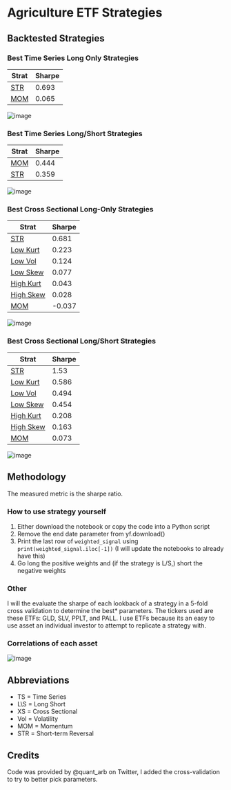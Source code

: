# Agriculture ETF Strategies

## Backtested Strategies

### Best Time Series Long Only Strategies

| Strat | Sharpe |
|-------|--------|
| [STR][1]   | 0.693  |
| [MOM][2]   | 0.065  |

![image](https://github.com/replacementAI/A-Backtest-A-Day/assets/55959390/4e42db87-c13c-4cd1-86fb-defde87eac53)

### Best Time Series Long/Short Strategies

| Strat | Sharpe |
|-------|--------|
| [MOM][3]   | 0.444  |
| [STR][4]   | 0.359  |

![image](https://github.com/replacementAI/A-Backtest-A-Day/assets/55959390/1ae5e4fc-28c6-447b-831c-6522d3ae8d70)

### Best Cross Sectional Long-Only Strategies

| Strat           | Sharpe |
|-----------------|--------|
| [STR][5]        | 0.681  |
| [Low Kurt][6]   | 0.223  |
| [Low Vol][7]    | 0.124  |
| [Low Skew][8]   | 0.077  |
| [High Kurt][9]  | 0.043  |
| [High Skew][10] | 0.028  |
| [MOM][11]       | -0.037 |

![image](https://github.com/replacementAI/A-Backtest-A-Day/assets/55959390/244a42a6-fbea-4b44-95f9-4b8b9942eb54)

### Best Cross Sectional Long/Short Strategies

| Strat           | Sharpe |
|-----------------|--------|
| [STR][12]       | 1.53   |
| [Low Kurt][13]  | 0.586  |
| [Low Vol][14]   | 0.494  |
| [Low Skew][15]  | 0.454  |
| [High Kurt][16] | 0.208  |
| [High Skew][17] | 0.163  |
| [MOM][18]       | 0.073  |

![image](https://github.com/replacementAI/A-Backtest-A-Day/assets/55959390/bebc2b6f-837e-4dcb-88cf-81813b3db22b)

## Methodology
The measured metric is the sharpe ratio.
### How to use strategy yourself
1. Either download the notebook or copy the code into a Python script
2. Remove the end date parameter from yf.download()
3. Print the last row of ```weighted_signal``` using ```print(weighted_signal.iloc[-1])``` (I will update the notebooks to already have this)
4. Go long the positive weights and (if the strategy is L/S,) short the negative weights
### Other
I will the evaluate the sharpe of each lookback of a strategy in a 5-fold cross validation to determine the best* parameters. The tickers used are these ETFs: GLD, SLV, PPLT, and PALL. I use ETFs because its an easy to use asset an individual investor to attempt to replicate a strategy with.
### Correlations of each asset
![image](https://github.com/replacementAI/A-Backtest-A-Day/assets/55959390/def50a65-cdd8-472b-bdd6-81a2497d9953)

## Abbreviations
- TS = Time Series
- L\S = Long Short
- XS = Cross Sectional
- Vol = Volatility
- MOM = Momentum
- STR = Short-term Reversal

## Credits
Code was provided by @quant_arb on Twitter, I added the cross-validation to try to better pick parameters.

[1]: <https://github.com/replacementAI/A-Backtest-A-Day/blob/main/Agriculture/TS%20Long-Only%20STR.ipynb>
[2]: <https://github.com/replacementAI/A-Backtest-A-Day/blob/main/Agriculture/TS%20Long-Only%20MOM.ipynb>
[3]: <https://github.com/replacementAI/A-Backtest-A-Day/blob/main/Metal/TS%20L%5CS%20MOM.ipynb>
[4]: <https://github.com/replacementAI/A-Backtest-A-Day/blob/main/Metal/TS%20L%5CS%20STR.ipynb>
[5]: <https://github.com/replacementAI/A-Backtest-A-Day/blob/main/Metal/XS%20Long-Only%20Low%20Skew.ipynb>
[6]: <https://github.com/replacementAI/A-Backtest-A-Day/blob/main/Metal/XS%20Long-Only%20Low%20Kurt.ipynb>
[7]: <https://github.com/replacementAI/A-Backtest-A-Day/blob/main/Metal/XS%20Long-Only%20High%20Kurt.ipynb>
[8]: <https://github.com/replacementAI/A-Backtest-A-Day/blob/main/Metal/XS%20Long-Only%20MOM.ipynb>
[9]: <https://github.com/replacementAI/A-Backtest-A-Day/blob/main/Metal/XS%20Long-Only%20High%20Skew.ipynb>
[10]: <https://github.com/replacementAI/A-Backtest-A-Day/blob/main/Metal/XS%20Long-Only%20STR.ipynb>
[11]: <https://github.com/replacementAI/A-Backtest-A-Day/blob/main/Metal/XS%20Long-Only%20Low-Vol.ipynb>
[12]: <https://github.com/replacementAI/A-Backtest-A-Day/blob/main/Metal/XS%20L%5CS%20Low%20Skew.ipynb>
[13]: <https://github.com/replacementAI/A-Backtest-A-Day/blob/main/Metal/XS%20L%5CS%20MOM.ipynb>
[14]: <https://github.com/replacementAI/A-Backtest-A-Day/blob/main/Metal/XS%20L%5CS%20High%20Kurt.ipynb>
[15]: <https://github.com/replacementAI/A-Backtest-A-Day/blob/main/Metal/XS%20L%5CS%20Low%20Kurt.ipynb>
[16]: <https://github.com/replacementAI/A-Backtest-A-Day/blob/main/Metal/XS%20L%5CS%20High%20Skew.ipynb>
[17]: <https://github.com/replacementAI/A-Backtest-A-Day/blob/main/Metal/XS%20L%5CS%20STR.ipynb>
[18]: <https://github.com/replacementAI/A-Backtest-A-Day/blob/main/Metal/XS%20L%5CS%20Low-Vol.ipynb>
